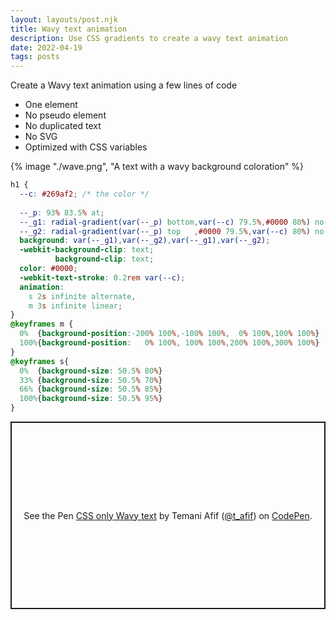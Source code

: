 ```yaml
---
layout: layouts/post.njk
title: Wavy text animation
description: Use CSS gradients to create a wavy text animation
date: 2022-04-19
tags: posts
---
```


Create a Wavy text animation using a few lines of code
* One element
* No pseudo element
* No duplicated text
* No SVG
* Optimized with CSS variables

{% image "./wave.png", "A text with a wavy background coloration" %}

```css
h1 {
  --c: #269af2; /* the color */
  
  --_p: 93% 83.5% at;
  --_g1: radial-gradient(var(--_p) bottom,var(--c) 79.5%,#0000 80%) no-repeat;
  --_g2: radial-gradient(var(--_p) top   ,#0000 79.5%,var(--c) 80%) no-repeat;
  background: var(--_g1),var(--_g2),var(--_g1),var(--_g2);
  -webkit-background-clip: text;
          background-clip: text;
  color: #0000;
  -webkit-text-stroke: 0.2rem var(--c);
  animation: 
    s 2s infinite alternate,
    m 3s infinite linear;
}
@keyframes m {
  0%  {background-position:-200% 100%,-100% 100%,  0% 100%,100% 100%}
  100%{background-position:   0% 100%, 100% 100%,200% 100%,300% 100%}
}
@keyframes s{
  0%  {background-size: 50.5% 80%}
  33% {background-size: 50.5% 70%}
  66% {background-size: 50.5% 85%}
  100%{background-size: 50.5% 95%}
}
```

<p class="codepen" data-height="300" data-default-tab="result" data-slug-hash="MWrZPoB" data-preview="true" data-user="t_afif" style="height: 300px; box-sizing: border-box; display: flex; align-items: center; justify-content: center; border: 2px solid; margin: 1em 0; padding: 1em;">
  <span>See the Pen <a href="https://codepen.io/t_afif/pen/MWrZPoB">
  CSS only Wavy text</a> by Temani Afif (<a href="https://codepen.io/t_afif">@t_afif</a>)
  on <a href="https://codepen.io">CodePen</a>.</span>
</p>
<script async src="https://cpwebassets.codepen.io/assets/embed/ei.js"></script>

